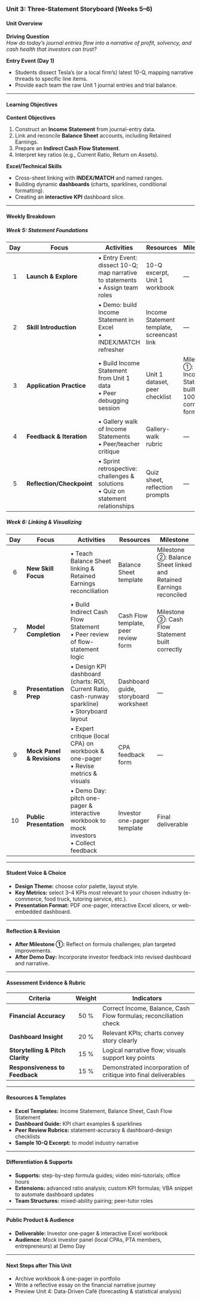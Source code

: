 ### Unit 3: Three-Statement Storyboard (Weeks 5–6)

#### Unit Overview

**Driving Question**  
*How do today’s journal entries flow into a narrative of profit, solvency, and cash health that investors can trust?*

**Entry Event (Day 1)**  
- Students dissect Tesla’s (or a local firm’s) latest 10-Q, mapping narrative threads to specific line items.  
- Provide each team the raw Unit 1 journal entries and trial balance.

---

#### Learning Objectives

**Content Objectives**  
1. Construct an **Income Statement** from journal-entry data.  
2. Link and reconcile **Balance Sheet** accounts, including Retained Earnings.  
3. Prepare an **Indirect Cash Flow Statement**.  
4. Interpret key ratios (e.g., Current Ratio, Return on Assets).

**Excel/Technical Skills**  
- Cross-sheet linking with **INDEX/MATCH** and named ranges.  
- Building dynamic **dashboards** (charts, sparklines, conditional formatting).  
- Creating an **interactive KPI** dashboard slice.

---

#### Weekly Breakdown

##### Week 5: Statement Foundations

| Day | Focus                   | Activities                                                                             | Resources                                   | Milestone                                                          |
| :-: | ----------------------- | -------------------------------------------------------------------------------------- | ------------------------------------------- | ------------------------------------------------------------------ |
| 1   | **Launch & Explore**    | • Entry Event: dissect 10-Q; map narrative to statements<br>• Assign team roles         | 10-Q excerpt, Unit 1 workbook               | —                                                                  |
| 2   | **Skill Introduction**  | • Demo: build Income Statement in Excel<br>• INDEX/MATCH refresher                     | Income Statement template, screencast link  | —                                                                  |
| 3   | **Application Practice**| • Build Income Statement from Unit 1 data<br>• Peer debugging session                 | Unit 1 dataset, peer checklist              | Milestone ①: Income Statement built with 100 % correct formulas     |
| 4   | **Feedback & Iteration**| • Gallery walk of Income Statements<br>• Peer/teacher critique                          | Gallery-walk rubric                         | —                                                                  |
| 5   | **Reflection/Checkpoint**| • Sprint retrospective: challenges & solutions<br>• Quiz on statement relationships    | Quiz sheet, reflection prompts              | —                                                                  |

##### Week 6: Linking & Visualizing

| Day | Focus                         | Activities                                                                              | Resources                              | Milestone                                                               |
| :-: | ----------------------------- | --------------------------------------------------------------------------------------- | -------------------------------------- | ----------------------------------------------------------------------- |
| 6   | **New Skill Focus**           | • Teach Balance Sheet linking & Retained Earnings reconciliation                         | Balance Sheet template                 | Milestone ②: Balance Sheet linked and Retained Earnings reconciled      |
| 7   | **Model Completion**          | • Build Indirect Cash Flow Statement<br>• Peer review of flow-statement logic            | Cash Flow template, peer review form   | Milestone ③: Cash Flow Statement built correctly                        |
| 8   | **Presentation Prep**         | • Design KPI dashboard (charts: ROI, Current Ratio, cash-runway sparkline)<br>• Storyboard layout | Dashboard guide, storyboard worksheet | —                                                                       |
| 9   | **Mock Panel & Revisions**    | • Expert critique (local CPA) on workbook & one-pager<br>• Revise metrics & visuals     | CPA feedback form                      | —                                                                       |
| 10  | **Public Presentation**       | • Demo Day: pitch one-pager & interactive workbook to mock investors<br>• Collect feedback | Investor one-pager template            | Final deliverable                                                       |

---

#### Student Voice & Choice

- **Design Theme:** choose color palette, layout style.  
- **Key Metrics:** select 3–4 KPIs most relevant to your chosen industry (e-commerce, food truck, tutoring service, etc.).  
- **Presentation Format:** PDF one-pager, interactive Excel slicers, or web-embedded dashboard.

---

#### Reflection & Revision

- **After Milestone ①:** Reflect on formula challenges; plan targeted improvements.  
- **After Demo Day:** Incorporate investor feedback into revised dashboard and narrative.

---

#### Assessment Evidence & Rubric

| Criteria                         | Weight | Indicators                                                       |
| -------------------------------- | :----: | ---------------------------------------------------------------- |
| **Financial Accuracy**           |  50 %  | Correct Income, Balance, Cash Flow formulas; reconciliation check |
| **Dashboard Insight**            |  20 %  | Relevant KPIs; charts convey story clearly                       |
| **Storytelling & Pitch Clarity** |  15 %  | Logical narrative flow; visuals support key points               |
| **Responsiveness to Feedback**   |  15 %  | Demonstrated incorporation of critique into final deliverables    |

---

#### Resources & Templates

- **Excel Templates:** Income Statement, Balance Sheet, Cash Flow Statement  
- **Dashboard Guide:** KPI chart examples & sparklines  
- **Peer Review Rubrics:** statement-accuracy & dashboard-design checklists  
- **Sample 10-Q Excerpt:** to model industry narrative

---

#### Differentiation & Supports

- **Supports:** step-by-step formula guides; video mini-tutorials; office hours  
- **Extensions:** advanced ratio analysis; custom KPI formulas; VBA snippet to automate dashboard updates  
- **Team Structures:** mixed-ability pairing; peer-tutor roles

---

#### Public Product & Audience

- **Deliverable:** Investor one-pager & interactive Excel workbook  
- **Audience:** Mock investor panel (local CPAs, PTA members, entrepreneurs) at Demo Day

---

#### Next Steps after This Unit

- Archive workbook & one-pager in portfolio  
- Write a reflective essay on the financial narrative journey  
- Preview Unit 4: Data-Driven Café (forecasting & statistical analysis)
